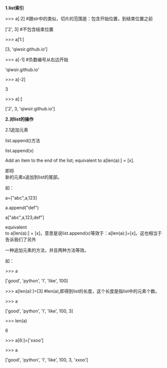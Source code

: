 **1.list索引**

&gt;&gt;&gt; a\[:2\] \#跟str中的类似，切片的范围是：包含开始位置，到结束位置之前

\['2', 3\] \#不包含结束位置

&gt;&gt;&gt; a\[1:\]

\[3, 'qiwsir.github.io'\]

&gt;&gt;&gt; a\[-1\] \#负数编号从右边开始

'qiwsir.github.io'

&gt;&gt;&gt; a\[-2\]

3

&gt;&gt;&gt; a\[:\]

\['2', 3, 'qiwsir.github.io'\]

**2.对list的操作**

2.1追加元素

list.append\(\)方法

list.append\(x\)

Add an item to the end of the list; equivalent to a\[len\(a\):\] = \[x\].

即将  
新的元素x追加到list的尾部。

如：

a=\["abc",a,123\]

a.append\("def"\)

a\["abc",a,123,def"\]

equivalent  
 to a\[len\(a\):\] = \[x\]，意思是说list.append\(x\)等效于：a\[len\(a\):\]=\[x\]。这也相当于告诉我们了另外

一种追加元素的方法，并且两种方法等效。

如：

&gt;&gt;&gt; a

\['good', 'python', 'I', 'like', 100\]

&gt;&gt;&gt; a\[len\(a\):\]=\[3\] \#len\(a\),即得到list的长度，这个长度是指list中的元素个数。

&gt;&gt;&gt; a

\['good', 'python', 'I', 'like', 100, 3\]

&gt;&gt;&gt; len\(a\)

6

&gt;&gt;&gt; a\[6:\]=\['xxoo'\]

&gt;&gt;&gt; a

\['good', 'python', 'I', 'like', 100, 3, 'xxoo'\]

